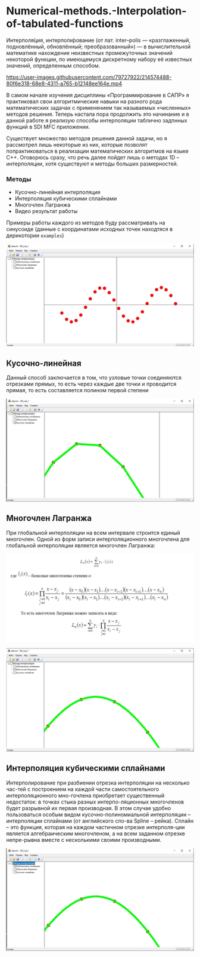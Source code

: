 # Numerical-methods.-Interpolation-of-tabulated-functions

Интерполя́ция, интерполи́рование (от лат. inter–polis — «разглаженный, подновлённый, обновлённый; преобразованный») — в вычислительной математике нахождение неизвестных промежуточных значений некоторой функции, по имеющемуся дискретному набору её известных значений, определенным способом. 

https://user-images.githubusercontent.com/79727922/214574488-80f6e318-68e8-4311-a765-b12148ee164e.mp4

В самом начале изучения дисциплины «Программирование в САПР» я практиковал свои алгоритмические навыки на разного рода математических задачах с применением так называемых «численных» методов решения. Теперь настала пора продолжить это начинание и в данной работе я реализую способы интерполяции таблично задпнных функций в SDI MFC приложении. 

Существует множество методов решения данной задачи, но я рассмотрел лишь некоторые из них, которые позволят попрактиковаться в реализации математических алгоритмов на языке С++. Оговорюсь сразу, что речь далее пойдет лишь о методах 1D – интерполяции, хотя существуют и методы больших размерностей.

### Методы

* Кусочно-линейная интерполяция
* Интерполяция кубическими сплайнами
* Многочлен Лагранжа
* Видео результат работы

Примеры работы каждого из методов буду рассматривать на синусоиде (данные с координатами исходных точек находтяся в дерикотории `examples`)

![animated_demo_screenshot](/materials/1.jpg)


## Кусочно-линейная
Данный способ заключается в том, что узловые точки соединяются отрезками прямых, то есть через каждые две точки и проводится прямая, то есть составляется полином первой степени

![animated_demo_screenshot](/materials/2.jpg)

## Многочлен Лагранжа

При глобальной интерполяции на всем интервале   строится единый многочлен. Одной из форм записи интерполяционного многочлена для глобальной интерполяции является многочлен Лагранжа:

![animated_demo_screenshot](/materials/5.jpg)

![animated_demo_screenshot](/materials/3.jpg)

## Интерполяция кубическими сплайнами

Интерполирование при разбиении отрезка интерполяции на несколько час-тей с построением на каждой части самостоятельного интерполяционного мно-гочлена приобретает существенный недостаток: в точках стыка разных интерпо-ляционных многочленов будет разрывной их первая производная. 
В этом случае удобно пользоваться особым видом кусочно-полиномиальной интерполяции – интерполяции сплайнами (от английского сло-ва Spline – рейка). 
Сплайн – это функция, которая на каждом частичном отрезке интерполя-ции является алгебраическим многочленом, а на всем заданном отрезке непре-рывна вместе с несколькими своими производными. 

![animated_demo_screenshot](/materials/4.jpg)





